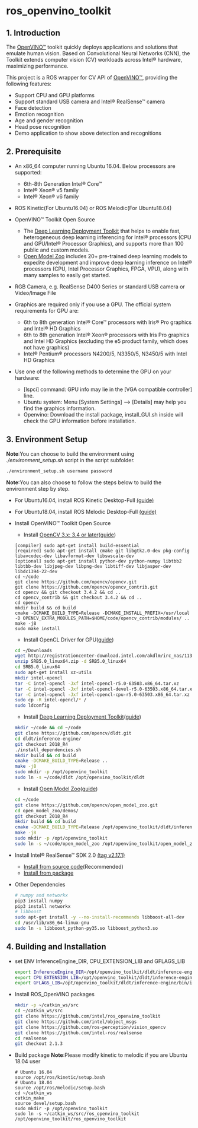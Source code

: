 # ros_openvino_toolkit

## 1. Introduction
The [OpenVINO™](https://software.intel.com/en-us/openvino-toolkit) toolkit quickly deploys applications and solutions that emulate human vision. Based on Convolutional Neural Networks (CNN), the Toolkit extends computer vision (CV) workloads across Intel® hardware, maximizing performance.

This project is a ROS wrapper for CV API of [OpenVINO™](https://software.intel.com/en-us/openvino-toolkit), providing the following features:
* Support CPU and GPU platforms
* Support standard USB camera and Intel® RealSense™ camera
* Face detection
* Emotion recognition
* Age and gender recognition
* Head pose recognition
* Demo application to show above detection and recognitions

## 2. Prerequisite
- An x86_64 computer running Ubuntu 16.04. Below processors are supported:
	* 6th-8th Generation Intel® Core™
	* Intel® Xeon® v5 family
	* Intel®  Xeon® v6 family
- ROS Kinetic(For Ubuntu16.04) or ROS Melodic(For Ubuntu18.04)

- OpenVINO™ Toolkit Open Source
  	* The [Deep Learning Deployment Toolkit](https://github.com/opencv/dldt) that helps to enable fast, heterogeneous deep learning inferencing for Intel® processors (CPU and GPU/Intel® Processor Graphics), and supports more than 100 public and custom models.
	* [Open Model Zoo](https://github.com/opencv/open_model_zoo) includes 20+ pre-trained deep learning models to expedite development and improve deep learning inference on Intel® processors (CPU, Intel Processor Graphics, FPGA, VPU), along with many samples to easily get started.
- RGB Camera, e.g. RealSense D400 Series or standard USB camera or Video/Image File

- Graphics are required only if you use a GPU. The official system requirements for GPU are:
	* 6th to 8th generation Intel® Core™ processors with Iris® Pro graphics and Intel® HD Graphics
	* 6th to 8th generation Intel® Xeon® processors with Iris Pro graphics and Intel HD Graphics (excluding the e5 product family, which does not have graphics)
	* Intel® Pentium® processors N4200/5, N3350/5, N3450/5 with Intel HD Graphics

- Use one of the following methods to determine the GPU on your hardware:
	* [lspci] command: GPU info may lie in the [VGA compatible controller] line.
	* Ubuntu system: Menu [System Settings] --> [Details] may help you find the graphics information.
	* Openvino: Download the install package, install_GUI.sh inside will check the GPU information before installation.

## 3. Environment Setup
**Note**:You can choose to build the environment using *./environment_setup.sh* script in the script subfolder.
```bash
./environment_setup.sh username password
```
**Note**:You can also choose to follow the steps below to build the environment step by step.
- For Ubuntu16.04, install ROS Kinetic Desktop-Full [(guide)](http://wiki.ros.org/kinetic/Installation/Ubuntu)
- For Ubuntu18.04, install ROS Melodic Desktop-Full [(guide)](http://wiki.ros.org/melodic/Installation/Ubuntu)
- Install OpenVINO™ Toolkit Open Source
	* Install [OpenCV 3.x: 3.4 or later](https://docs.opencv.org/master/d9/df8/tutorial_root.html)([guide](https://docs.opencv.org/master/d7/d9f/tutorial_linux_install.html))
	```
	[compiler] sudo apt-get install build-essential
	[required] sudo apt-get install cmake git libgtk2.0-dev pkg-config libavcodec-dev libavformat-dev libswscale-dev
	[optional] sudo apt-get install python-dev python-numpy libtbb2 libtbb-dev libjpeg-dev libpng-dev libtiff-dev libjasper-dev libdc1394-22-dev
	cd ~/code
	git clone https://github.com/opencv/opencv.git
	git clone https://github.com/opencv/opencv_contrib.git
	cd opencv && git checkout 3.4.2 && cd ..
	cd opencv_contrib && git checkout 3.4.2 && cd ..
	cd opencv
	mkdir build && cd build
	cmake -DCMAKE_BUILD_TYPE=Release -DCMAKE_INSTALL_PREFIX=/usr/local -D OPENCV_EXTRA_MODULES_PATH=$HOME/code/opencv_contrib/modules/ ..
	make -j8
	sudo make install
	```

	* Install OpenCL Driver for GPU([guide](http://registrationcenter-download.intel.com/akdlm/irc_nas/11396/intel-opencl-4.1-installation.pdf))<br>
	```bash
	cd ~/Downloads
	wget http://registrationcenter-download.intel.com/akdlm/irc_nas/11396/SRB5.0_linux64.zip
	unzip SRB5.0_linux64.zip -d SRB5.0_linux64
	cd SRB5.0_linux64
	sudo apt-get install xz-utils
	mkdir intel-opencl
	tar -C intel-opencl -Jxf intel-opencl-r5.0-63503.x86_64.tar.xz
	tar -C intel-opencl -Jxf intel-opencl-devel-r5.0-63503.x86_64.tar.xz
	tar -C intel-opencl -Jxf intel-opencl-cpu-r5.0-63503.x86_64.tar.xz
	sudo cp -R intel-opencl/* /
	sudo ldconfig
	```
	* Install [Deep Learning Deployment Toolkit](https://github.com/opencv/dldt)([guide](https://github.com/opencv/dldt/tree/2018/inference-engine))<br>
	```bash
	mkdir ~/code && cd ~/code
	git clone https://github.com/opencv/dldt.git
	cd dldt/inference-engine/
	git checkout 2018_R4
	./install_dependencies.sh
	mkdir build && cd build
	cmake -DCMAKE_BUILD_TYPE=Release ..
	make -j8
	sudo mkdir -p /opt/openvino_toolkit
	sudo ln -s ~/code/dldt /opt/openvino_toolkit/dldt
	```
	* Install [Open Model Zoo](https://github.com/opencv/open_model_zoo)([guide](https://github.com/opencv/open_model_zoo/tree/2018/demos))<br>
	```bash
	cd ~/code
	git clone https://github.com/opencv/open_model_zoo.git
	cd open_model_zoo/demos/
	git checkout 2018_R4
	mkdir build && cd build
	cmake -DCMAKE_BUILD_TYPE=Release /opt/openvino_toolkit/dldt/inference-engine
	make -j8
	sudo mkdir -p /opt/openvino_toolkit
	sudo ln -s ~/code/open_model_zoo /opt/openvino_toolkit/open_model_zoo
	```

- Install Intel® RealSense™ SDK 2.0 [(tag v2.17.1)](https://github.com/IntelRealSense/librealsense/tree/v2.17.1)<br>
	* [Install from source code](https://github.com/IntelRealSense/librealsense/blob/v2.17.1/doc/installation.md)(Recommended)<br>
	* [Install from package](https://github.com/IntelRealSense/librealsense/blob/v2.17.1/doc/distribution_linux.md)<br>

- Other Dependencies
	```bash
	# numpy and networkx
	pip3 install numpy
	pip3 install networkx
	# libboost
	sudo apt-get install -y --no-install-recommends libboost-all-dev
	cd /usr/lib/x86_64-linux-gnu
	sudo ln -s libboost_python-py35.so libboost_python3.so
	```

## 4. Building and Installation

* set ENV InferenceEngine_DIR, CPU_EXTENSION_LIB and GFLAGS_LIB
	```bash
	export InferenceEngine_DIR=/opt/openvino_toolkit/dldt/inference-engine/build/
	export CPU_EXTENSION_LIB=/opt/openvino_toolkit/dldt/inference-engine/bin/intel64/Release/lib/libcpu_extension.so
	export GFLAGS_LIB=/opt/openvino_toolkit/dldt/inference-engine/bin/intel64/Release/lib/libgflags_nothreads.a
	```
* Install ROS_OpenVINO packages
	```bash
	mkdir -p ~/catkin_ws/src
	cd ~/catkin_ws/src
	git clone https://github.com/intel/ros_openvino_toolkit
	git clone https://github.com/intel/object_msgs
	git clone https://github.com/ros-perception/vision_opencv
	git clone https://github.com/intel-ros/realsense
	cd realsense
	git checkout 2.1.3
	```

* Build package
	**Note**:Please modify kinetic to melodic if you are Ubuntu 18.04 user 
	```
	# Ubuntu 16.04
	source /opt/ros/kinetic/setup.bash
	# Ubuntu 18.04
	source /opt/ros/melodic/setup.bash
	cd ~/catkin_ws
	catkin_make
	source devel/setup.bash
	sudo mkdir -p /opt/openvino_toolkit
	sudo ln -s ~/catkin_ws/src/ros_openvino_toolkit /opt/openvino_toolkit/ros_openvino_toolkit
	```

